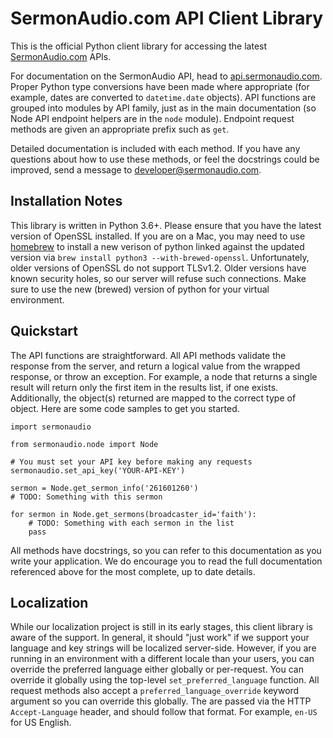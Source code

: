 SermonAudio.com API Client Library
==================================

This is the official Python client library for accessing the latest
[SermonAudio.com](http://www.sermonaudio.com/) APIs.

For documentation on the SermonAudio API, head to
[api.sermonaudio.com](http://api.sermonaudio.com/). Proper Python type
conversions have been made where appropriate (for example, dates are converted
to `datetime.date` objects). API functions are grouped into modules by API
family, just as in the main documentation (so Node API endpoint helpers are
in the `node` module). Endpoint request methods are given an appropriate
prefix such as `get`.

Detailed documentation is included with each method. If you have any questions
about how to use these methods, or feel the docstrings could be improved,
send a message to developer@sermonaudio.com.

Installation Notes
------------------

This library is written in Python 3.6+. Please ensure that you have the latest
version of OpenSSL installed. If you are on a Mac, you may need to use
[homebrew](http://brew.sh) to install a new verison of python linked against
the updated version via `brew install python3 --with-brewed-openssl`.
Unfortunately, older versions of OpenSSL do not support TLSv1.2. Older versions
have known security holes, so our server will refuse such connections.
Make sure to use the new (brewed) version of python for your virtual environment.

Quickstart
----------

The API functions are straightforward. All API methods validate the response
from the server, and return a logical value from the wrapped response, or throw
an exception. For example, a node that returns a single result will return only
the first item in the results list, if one exists. Additionally, the object(s)
returned are mapped to the correct type of object. Here are some code samples
to get you started.

```
import sermonaudio

from sermonaudio.node import Node

# You must set your API key before making any requests
sermonaudio.set_api_key('YOUR-API-KEY')

sermon = Node.get_sermon_info('261601260')
# TODO: Something with this sermon

for sermon in Node.get_sermons(broadcaster_id='faith'):
    # TODO: Something with each sermon in the list
    pass
```

All methods have docstrings, so you can refer to this documentation as you
write your application. We do encourage you to read the full documentation
referenced above for the most complete, up to date details.

Localization
------------

While our localization project is still in its early stages, this client
library is aware of the support. In general, it should "just work" if we support
your language and key strings will be localized server-side. However, if you are
running in an environment with a different locale than your users, you can override
the preferred language either globally or per-request. You can override it globally
using the top-level `set_preferred_language` function. All request methods also accept a
`preferred_language_override` keyword argument so you can override this globally. The
are passed via the HTTP `Accept-Language` header, and should follow that format.
For example, `en-US` for US English.
